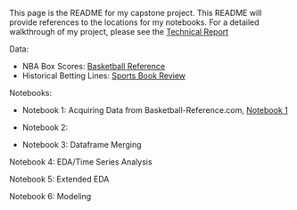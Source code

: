 This page is the README for my capstone project. This README will provide references to the locations for my notebooks. For a detailed walkthrough of my project, please see the [Technical Report](Technical_Report.md)

Data: 
 - NBA Box Scores: [Basketball Reference](https://www.basketball-reference.com/)
 - Historical Betting Lines: [Sports Book Review](https://www.sportsbookreview.com/)

Notebooks:

 - Notebook 1: Acquiring Data from Basketball-Reference.com, [Notebook 1](../notebooks_dataframes/1_NBA_games_scrape.ipynb)

 - Notebook 2: 

 - Notebook 3: Dataframe Merging

Notebook 4: EDA/Time Series Analysis

Notebook 5: Extended EDA

Notebook 6: Modeling


